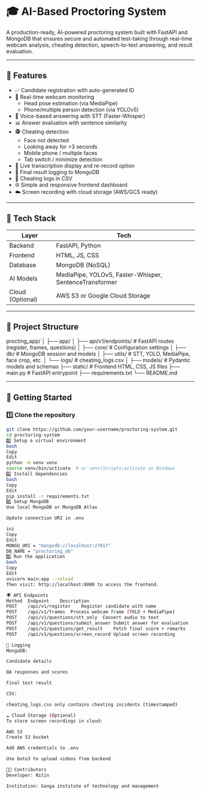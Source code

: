 # 🎓 AI-Based Proctoring System

A production-ready, AI-powered proctoring system built with FastAPI and MongoDB that ensures secure and automated test-taking through real-time webcam analysis, cheating detection, speech-to-text answering, and result evaluation.

---

## 🚀 Features

- ✅ Candidate registration with auto-generated ID
- 🎥 Real-time webcam monitoring
  - Head pose estimation (via MediaPipe)
  - Phone/multiple person detection (via YOLOv5)
- 🎤 Voice-based answering with STT (Faster-Whisper)
- 📊 Answer evaluation with sentence similarity
- 🕵️ Cheating detection
  - Face not detected
  - Looking away for >3 seconds
  - Mobile phone / multiple faces
  - Tab switch / minimize detection
- 🧠 Live transcription display and re-record option
- 📝 Final result logging to MongoDB
- 📁 Cheating logs in CSV
- 🌐 Simple and responsive frontend dashboard
- ☁️ Screen recording with cloud storage (AWS/GCS ready)

---

## 🧱 Tech Stack

| Layer       | Tech                     |
|-------------|--------------------------|
| Backend     | FastAPI, Python          |
| Frontend    | HTML, JS, CSS            |
| Database    | MongoDB (NoSQL)          |
| AI Models   | MediaPipe, YOLOv5, Faster-Whisper, SentenceTransformer |
| Cloud (Optional) | AWS S3 or Google Cloud Storage |

---

## 📂 Project Structure

procting_app/
│
├── app/
│ ├── api/v1/endpoints/ # FastAPI routes (register, frames, questions)
│ ├── core/ # Configuration settings
│ ├── db/ # MongoDB session and models
│ ├── utils/ # STT, YOLO, MediaPipe, face crop, etc.
│ └── logs/ # cheating_logs.csv
│
├── models/ # Pydantic models and schemas
├── static/ # Frontend HTML, CSS, JS files
├── main.py # FastAPI entrypoint
├── requirements.txt
└── README.md


---

## 🏁 Getting Started

### 1️⃣ Clone the repository

```bash
git clone https://github.com/your-username/proctoring-system.git
cd proctoring-system
2️⃣ Setup a virtual environment
bash
Copy
Edit
python -m venv venv
source venv/bin/activate  # or venv\Scripts\activate on Windows
3️⃣ Install dependencies
bash
Copy
Edit
pip install -r requirements.txt
4️⃣ Setup MongoDB
Use local MongoDB or MongoDB Atlas

Update connection URI in .env

ini
Copy
Edit
MONGO_URI = "mongodb://localhost:27017"
DB_NAME = "proctoring_db"
5️⃣ Run the application
bash
Copy
Edit
uvicorn main:app --reload
Then visit: http://localhost:8000 to access the frontend.

🌍 API Endpoints
Method	Endpoint	Description
POST	/api/v1/register	Register candidate with name
POST	/api/v1/frames	Process webcam frame (YOLO + MediaPipe)
POST	/api/v1/questions/stt_only	Convert audio to text
POST	/api/v1/questions/submit_answer	Submit answer for evaluation
POST	/api/v1/questions/get_result	Fetch final score + remarks
POST	/api/v1/questions/screen_record	Upload screen recording

💾 Logging
MongoDB:

Candidate details

QA responses and scores

Final test result

CSV:

cheating_logs.csv only contains cheating incidents (timestamped)

☁️ Cloud Storage (Optional)
To store screen recordings in cloud:

AWS S3
Create S3 bucket

Add AWS credentials to .env

Use boto3 to upload videos from backend

👨‍💻 Contributors
Developer: Nitin

Institution: Ganga institute of technology and management